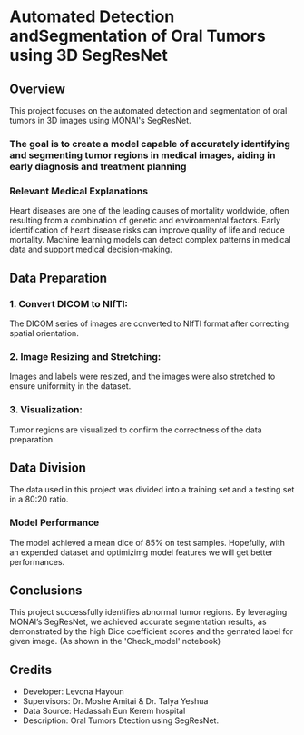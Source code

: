 # Automated Detection andSegmentation of Oral Tumors using 3D SegResNet 

## Overview
This project focuses on the automated detection and segmentation of oral tumors in 3D images using MONAI's SegResNet. 

### The goal is to create a model capable of accurately identifying and segmenting tumor regions in medical images, aiding in early diagnosis and treatment planning

### Relevant Medical Explanations
Heart diseases are one of the leading causes of mortality worldwide, often resulting from a combination of genetic and environmental factors. Early identification of heart disease risks can improve quality of life and reduce mortality. Machine learning models can detect complex patterns in medical data and support medical decision-making.

## Data Preparation
### 1. Convert DICOM to NIfTI: 
The DICOM series of images are converted to NIfTI format after correcting spatial orientation.
### 2. Image Resizing and Stretching:
Images and labels were resized, and the images were also stretched to ensure uniformity in the dataset.
### 3. Visualization:
Tumor regions are visualized to confirm the correctness of the data preparation.

## Data Division
The data used in this project was divided into a training set and a testing set in a 80:20 ratio.

### Model Performance
The model achieved a mean dice of 85% on test samples. Hopefully, with an expended dataset and optimizimg model features we will get better performances.

## Conclusions
This project successfully identifies abnormal tumor regions. By leveraging MONAI’s SegResNet, we achieved accurate segmentation results, as demonstrated by the high Dice coefficient scores and the genrated label for given image. (As shown in the 'Check_model' notebook)


## Credits
- Developer: Levona Hayoun
- Supervisors: Dr. Moshe Amitai & Dr. Talya Yeshua
- Data Source: Hadassah Eun Kerem hospital
- Description: Oral Tumors Dtection using SegResNet.
